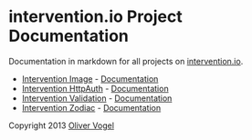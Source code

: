 # intervention.io Project Documentation

Documentation in markdown for all projects on [intervention.io](https://intervention.io).

- [Intervention Image](https://github.com/Intervention/image) - [Documentation](/image/)
- [Intervention HttpAuth](https://github.com/Intervention/httpauth) - [Documentation](/httpauth/)
- [Intervention Validation](https://github.com/Intervention/validation) - [Documentation](/validation/)
- [Intervention Zodiac](https://github.com/Intervention/zodiac) - [Documentation](/zodiac/)

Copyright 2013 [Oliver Vogel](https://intervention.io/)
